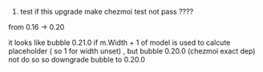 1. test if this upgrade make chezmoi test not pass ????

from 0.16 -> 0.20


it looks like bubble 0.21.0 if m.Width + 1 of model is used to calcute placeholder ( so 1 for width unset) , but bubble 0.20.0 (chezmoi exact dep) not do so
so downgrade bubble to 0.20.0
